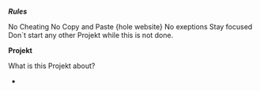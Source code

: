 ***Rules***

No Cheating
No Copy and Paste {hole website}
No exeptions
Stay focused
Don´t start any other Projekt while this is not done.

**Projekt**

What is this Projekt about?

- 
